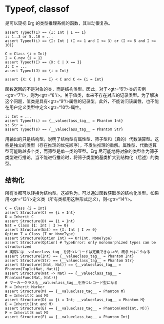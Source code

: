 # Typeof, classof

是可以窥视 Erg 的类型推理系统的函数，其举动很复杂。


```erg
assert Typeof(1) == {I: Int | I == 1}
i: 1..3 or 5..10 = ...
assert Typeof(i) == {I: Int | (I >= 1 and I <= 3) or (I >= 5 and I <= 10)}

C = Class {i = Int}
I = C.new {i = 1}
assert Typeof(I) == {X: C | X == I}
J: C = ...
assert Typeof(J) == {i = Int}

assert {X: C | X == I} < C and C <= {i = Int}
```

函数返回的不是对象的类，而是结构类型。因此，对于<gtr=“6”/>类的实例<gtr=“7”/>，则为<gtr=“8”/>。关于值类，本来不存在对应的记录类型。为了解决这个问题，值类是具有<gtr=“9”/>属性的记录型。此外，不能访问该属性，也不能在用户定义类型中定义<gtr=“10”/>属性。


```erg
i: Int = ...
assert Typeof(i) == {__valueclass_tag__ = Phantom Int}
s: Str = ...
assert Typeof(s) == {__valueclass_tag__ = Phantom Str}
```

用输出的只是结构型。说明了结构型有属性型、筛子型和（真的）代数演算型。这些是独立的类型（存在推理的优先顺序），不发生推理的重解。属性型、代数运算型可能跨越多个类，而筛型是单一类的亚型。Erg 尽可能地将对象的类型作为筛子类型进行推论，当不能进行推论时，将筛子类型的基类扩大到结构化（后述）的类型。

## 结构化

所有类都可以转换为结构型。这被称为。可以通过函数获取类的结构化类型。如果用<gtr=“13”/>定义类（所有类都用这种形式定义），则<gtr=“14”/>。


```erg
C = Class {i = Int}
assert Structure(C) == {i = Int}
D = Inherit C
assert Structure(D) == {i = Int}
Nat = Class {I: Int | I >= 0}
assert Structure(Nat) == {I: Int | I >= 0}
Option T = Class (T or NoneType)
assert Structure(Option Int) == Or(Int, NoneType)
assert Structure(Option) # TypeError: only monomorphized types can be structurized
# 実際には__valueclass_tag__を持つレコードは定義できないが、概念上はこうなる
assert Structure(Int) == {__valueclass_tag__ = Phantom Int}
assert Structure(Str) == {__valueclass_tag__ = Phantom Str}
assert Structure((Nat, Nat)) == {__valueclass_tag__ = Phantom(Tuple(Nat, Nat))}
assert Structure(Nat -> Nat) == {__valueclass_tag__ = Phantom(Func(Nat, Nat))}
# マーカークラスも__valueclass_tag__を持つレコード型になる
M = Inherit Marker
assert Structure(M) == {__valueclass_tag__ = Phantom M}
D = Inherit(C and M)
assert Structure(D) == {i = Int; __valueclass_tag__ = Phantom M}
E = Inherit(Int and M)
assert Structure(E) == {__valueclass_tag__ = Phantom(And(Int, M))}
F = Inherit(E not M)
assert Structure(F) == {__valueclass_tag__ = Phantom Int}
```
